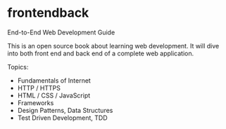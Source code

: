 # frontendback
End-to-End Web Development Guide

This is an open source book about learning web development. It will dive into both front end and back end of a complete web application.

Topics:
- Fundamentals of Internet
- HTTP / HTTPS
- HTML / CSS / JavaScript
- Frameworks
- Design Patterns, Data Structures
- Test Driven Development, TDD

